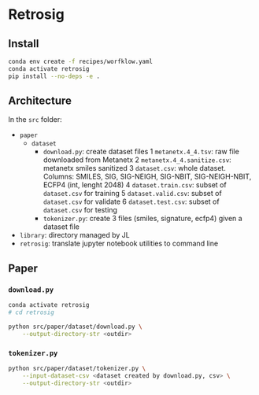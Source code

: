 # Retrosig

## Install

```bash
conda env create -f recipes/worfklow.yaml
conda activate retrosig
pip install --no-deps -e .
```

## Architecture

In the `src` folder:
* `paper`
    * `dataset`
        * `download.py`: create dataset files
            1 `metanetx.4_4.tsv`: raw file downloaded from Metanetx
            2 `metanetx.4_4.sanitize.csv`: metanetx smiles sanitized
            3 `dataset.csv`: whole dataset. Columns: SMILES, SIG, SIG-NEIGH, SIG-NBIT, SIG-NEIGH-NBIT, ECFP4 (int, lenght 2048)
            4 `dataset.train.csv`: subset of `dataset.csv` for training
            5 `dataset.valid.csv`: subset of `dataset.csv` for validate
            6 `dataset.test.csv`: subset of `dataset.csv` for testing
        * `tokenizer.py`: create 3 files (smiles, signature, ecfp4) given a dataset file
* `library`: directory managed by JL
* `retrosig`: translate jupyter notebook utilities to command line

## Paper

### `download.py`

```bash
conda activate retrosig
# cd retrosig

python src/paper/dataset/download.py \
    --output-directory-str <outdir>
```

### `tokenizer.py`

```bash
python src/paper/dataset/tokenizer.py \
    --input-dataset-csv <dataset created by download.py, csv> \
    --output-directory-str <outdir>
```
